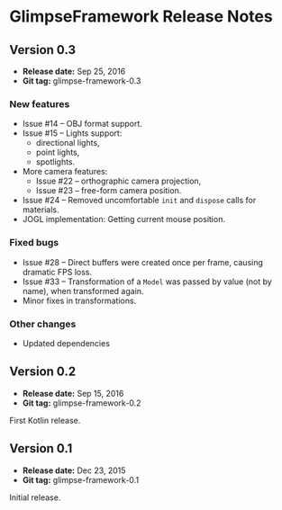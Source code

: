# GlimpseFramework Release Notes

## Version 0.3

* **Release date:** Sep 25, 2016
* **Git tag:** glimpse-framework-0.3

### New features

* Issue #14 – OBJ format support.
* Issue #15 – Lights support:
  * directional lights,
  * point lights,
  * spotlights.
* More camera features:
  * Issue #22 – orthographic camera projection,
  * Issue #23 – free-form camera position.
* Issue #24 – Removed uncomfortable `init` and `dispose` calls for materials.
* JOGL implementation: Getting current mouse position.

### Fixed bugs

* Issue #28 – Direct buffers were created once per frame, causing dramatic FPS loss.
* Issue #33 – Transformation of a `Model` was passed by value (not by name), when transformed again.
* Minor fixes in transformations.

### Other changes

* Updated dependencies

## Version 0.2

* **Release date:** Sep 15, 2016
* **Git tag:** glimpse-framework-0.2

First Kotlin release.

## Version 0.1

* **Release date:** Dec 23, 2015
* **Git tag:** glimpse-framework-0.1

Initial release.
